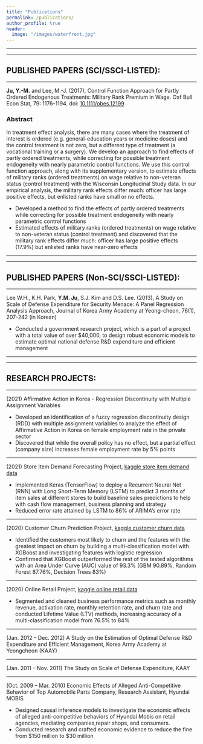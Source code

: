 ```yaml
---
title: "Publications"
permalink: /publications/
author_profile: true
header:
  image: "/images/waterfront.jpg"
---
```



--------------------------------------------------------------------------------------
--------------------------------------------------------------------------------------

## PUBLISHED PAPERS (SCI/SSCI-LISTED):

--------------------------------------------------------------------------------------

**Ju, Y.-M.** and Lee, M.-J. (2017), Control Function Approach for Partly Ordered Endogenous Treatments: Military Rank Premium in Wage. Oxf Bull Econ Stat, 79: 1176-1194. doi: [10.1111/obes.12199](https://doi.org/10.1111/obes.12199)

### Abstract
In treatment effect analysis, there are many cases where the treatment of interest is ordered (e.g. general-education years or medicine doses) and the control treatment is not zero, but a different type of treatment (a vocational training or a surgery). We develop an approach to find effects of partly ordered treatments, while correcting for possible treatment endogeneity with nearly parametric control functions. We use this control function approach, along with its supplementary version, to estimate effects of military ranks (ordered treatments) on wage relative to non-veteran status (control treatment) with the Wisconsin Longitudinal Study data. In our empirical analysis, the military rank effects differ much: officer has large positive effects, but enlisted ranks have small or no effects.

- Developed a method to find the effects of partly ordered treatments while correcting for possible treatment endogeneity with nearly parametric control functions
- Estimated effects of military ranks (ordered treatments) on wage relative to non-veteran status (control treatment) and discovered that the military rank effects differ much: officer has large positive effects (17.9%) but enlisted ranks have near-zero effects

--------------------------------------------------------------------------------------
--------------------------------------------------------------------------------------

## PUBLISHED PAPERS (Non-SCI/SSCI-LISTED):

--------------------------------------------------------------------------------------

Lee W.H., K.H. Park, **Y.M. Ju**, S.J. Kim and D.S. Lee. (2013), A Study on Scale of Defense Expenditure for Security Menace: A Panel Regression Analysis Approach, Journal of Korea Army Academy at Yeong-cheon, 76(1), 207-242 (in Korean)

- Conducted a government research project, which is a part of a project with a total value of over $40,000, to design robust economic models to estimate optimal national defense R&D expenditure and efficient management

--------------------------------------------------------------------------------------
--------------------------------------------------------------------------------------

## RESEARCH PROJECTS:

--------------------------------------------------------------------------------------

(2021) Affirmative Action in Korea - Regression Discontinuity with Multiple Assignment Variables
- Developed an identification of a fuzzy regression discontinuity design (RDD) with multiple assignment variables to analyze the effect of Affirmative Action in Korea on female employment rate in the private sector
- Discovered that while the overall policy has no effect, but a partial effect (company size) increases female employment rate by 5% points

--------------------------------------------------------------------------------------

(2021) Store Item Demand Forecasting Project, [kaggle store item demand data](https://github.com/ymju86/Store_Item_Demand_Forecasting_Project)
- Implemented Keras (TensorFlow) to deploy a Recurrent Neural Net (RNN) with Long Short-Term Memory (LSTM) to predict 3 months of item sales at different stores to build baseline sales predictions to help with cash flow management, business planning and strategy
- Reduced error rate attained by LSTM to 86% of ARIMA’s error rate
 
--------------------------------------------------------------------------------------

(2020) Customer Churn Prediction Project, [kaggle customer churn data](https://github.com/ymju86/Customer_Churn_Prediction_Project)
- Identified the customers most likely to churn and the features with the greatest impact on churn by building a multi-classification model with XGBoost and investigating features with logistic regression
- Confirmed that XGBoost outperformed the rest of the tested algorithms with an Area Under Curve (AUC) value of 93.3% (GBM 90.89%, Random Forest 87.76%, Decision Trees 83%)

--------------------------------------------------------------------------------------

(2020) Online Retail Project, [kaggle online retail data](https://github.com/ymju86/Online_Retail_Project)
- Segmented and cleaned business performance metrics such as monthly revenue, activation rate, monthly retention rate, and churn rate and conducted Lifetime Value (LTV) methods, increasing accuracy of a multi-classification model from 76.5% to 84%
 
--------------------------------------------------------------------------------------

(Jan. 2012 – Dec. 2012)  A Study on the Estimation of Optimal Defense R&D Expenditure and Efficient Management, Korea Army Academy at Yeongcheon (KAAY)

--------------------------------------------------------------------------------------

(Jan. 2011 – Nov. 2011)  The Study on Scale of Defense Expenditure, KAAY

--------------------------------------------------------------------------------------

(Oct. 2009 – Mar. 2010)  Economic Effects of Alleged Anti-Competitive Behavior of Top Automobile Parts Company, Research Assistant, Hyundai MOBIS
- Designed causal inference models to investigate the economic effects of alleged anti-competitive behaviors of Hyundai Mobis on retail agencies, mediating companies,repair shops, and consumers.
- Conducted research and crafted economic evidence to reduce the fine from $150 million to $30 million
